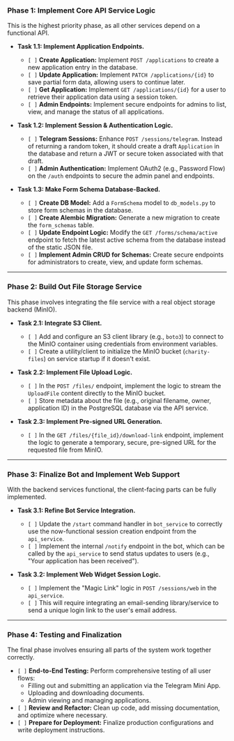 ### **Phase 1: Implement Core API Service Logic**

This is the highest priority phase, as all other services depend on a functional API.

*   **Task 1.1: Implement Application Endpoints.**
    *   `[ ]` **Create Application:** Implement `POST /applications` to create a new application entry in the database.
    *   `[ ]` **Update Application:** Implement `PATCH /applications/{id}` to save partial form data, allowing users to continue later.
    *   `[ ]` **Get Application:** Implement `GET /applications/{id}` for a user to retrieve their application data using a session token.
    *   `[ ]` **Admin Endpoints:** Implement secure endpoints for admins to list, view, and manage the status of all applications.

*   **Task 1.2: Implement Session & Authentication Logic.**
    *   `[ ]` **Telegram Sessions:** Enhance `POST /sessions/telegram`. Instead of returning a random token, it should create a draft `Application` in the database and return a JWT or secure token associated with that draft.
    *   `[ ]` **Admin Authentication:** Implement OAuth2 (e.g., Password Flow) on the `/auth` endpoints to secure the admin panel and endpoints.

*   **Task 1.3: Make Form Schema Database-Backed.**
    *   `[ ]` **Create DB Model:** Add a `FormSchema` model to `db_models.py` to store form schemas in the database.
    *   `[ ]` **Create Alembic Migration:** Generate a new migration to create the `form_schemas` table.
    *   `[ ]` **Update Endpoint Logic:** Modify the `GET /forms/schema/active` endpoint to fetch the latest active schema from the database instead of the static JSON file.
    *   `[ ]` **Implement Admin CRUD for Schemas:** Create secure endpoints for administrators to create, view, and update form schemas.

---

### **Phase 2: Build Out File Storage Service**

This phase involves integrating the file service with a real object storage backend (MinIO).

*   **Task 2.1: Integrate S3 Client.**
    *   `[ ]` Add and configure an S3 client library (e.g., `boto3`) to connect to the MinIO container using credentials from environment variables.
    *   `[ ]` Create a utility/client to initialize the MinIO bucket (`charity-files`) on service startup if it doesn't exist.

*   **Task 2.2: Implement File Upload Logic.**
    *   `[ ]` In the `POST /files/` endpoint, implement the logic to stream the `UploadFile` content directly to the MinIO bucket.
    *   `[ ]` Store metadata about the file (e.g., original filename, owner, application ID) in the PostgreSQL database via the API service.

*   **Task 2.3: Implement Pre-signed URL Generation.**
    *   `[ ]` In the `GET /files/{file_id}/download-link` endpoint, implement the logic to generate a temporary, secure, pre-signed URL for the requested file from MinIO.

---

### **Phase 3: Finalize Bot and Implement Web Support**

With the backend services functional, the client-facing parts can be fully implemented.

*   **Task 3.1: Refine Bot Service Integration.**
    *   `[ ]` Update the `/start` command handler in `bot_service` to correctly use the now-functional session creation endpoint from the `api_service`.
    *   `[ ]` Implement the internal `/notify` endpoint in the bot, which can be called by the `api_service` to send status updates to users (e.g., "Your application has been received").

*   **Task 3.2: Implement Web Widget Session Logic.**
    *   `[ ]` Implement the "Magic Link" logic in `POST /sessions/web` in the `api_service`.
    *   `[ ]` This will require integrating an email-sending library/service to send a unique login link to the user's email address.

---

### **Phase 4: Testing and Finalization**

The final phase involves ensuring all parts of the system work together correctly.

*   `[ ]` **End-to-End Testing:** Perform comprehensive testing of all user flows:
    *   Filling out and submitting an application via the Telegram Mini App.
    *   Uploading and downloading documents.
    *   Admin viewing and managing applications.
*   `[ ]` **Review and Refactor:** Clean up code, add missing documentation, and optimize where necessary.
*   `[ ]` **Prepare for Deployment:** Finalize production configurations and write deployment instructions.